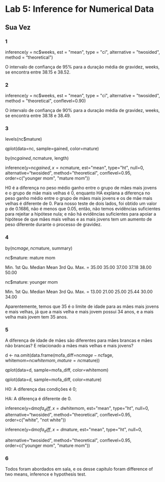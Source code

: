 # Lab 5: Inference for Numerical Data

## Sua Vez
### 1

inference(y = nc$weeks, est = "mean", type = "ci", alternative = "twosided", method = “theoretical")

O intervalo de confiança de 95% para a duração média de gravidez, weeks, se encontra entre 38.15 e 38.52.

### 2

inference(y = nc$weeks, est = "mean", type = "ci", alternative = "twosided", method = "theoretical", conflevel=0.90)

O intervalo de confiança de 90% para a duração média de gravidez, weeks, se encontra entre 38.18 e 38.49.

### 3

levels(nc$mature)

qplot(data=nc, sample=gained, color=mature)

by(nc$gained, nc$mature, length)

inference(y=nc$gained, x=nc$mature, est="mean", type="ht", null=0, alternative=“twosided", method="theoretical", conflevel=0.95, order=c("younger mom", "mature mom”))

H0 é a diferença no peso médio ganho entre o grupo de mães mais jovens e o grupo de mãe mais velhas é 0, enquanto HA explana a diferença no peso ganho médio entre o grupo de mães mais jovens e os de mãe mais velhas é diferente de 0. Para nosso teste de dois lados, foi obtido um valor p de 0.1686, não é menos que 0.05, então, não temos evidências suficientes para rejeitar a hipótese nula; e não há evidências suficientes para apoiar a hipótese de que mães mais velhas e as mais jovens tem um aumento de peso diferente durante o processo de gravidez.

### 4

by(nc$mage, nc$mature, summary)

nc$mature: mature mom

Min. 1st Qu. Median Mean 3rd Qu. Max. = 
35.00 35.00 37.00 37.18 38.00 50.00

nc$mature: younger mom

Min. 1st Qu. Median Mean 3rd Qu. Max. = 
13.00 21.00 25.00 25.44 30.00 34.00

Aparentemente, temos que 35 é o limite de idade para as mães mais jovens e mais velhas, já que a mais velha e mais jovem possui 34 anos, e a mais velha mais jovem tem 35 anos.

### 5

A diferença de idade de mães são diferentes para mães brancas e mães não brancas? E relacionado a mães mais velhas e mais jovens?

d <- na.omit(data.frame(mofa_diff=nc$mage - nc$fage, whitemom=nc$whitemom, mature=nc$mature))

qplot(data=d, sample=mofa_diff, color=whitemom)

qplot(data=d, sample=mofa_diff, color=mature)

H0: A diferença das condições é 0;

HA: A diferença é diferente de 0.

inference(y=d$mofa_diff, x=d$whitemom, est="mean", type="ht", null=0, alternative=“twosided", method="theoretical", conflevel=0.95, order=c("white", "not white"))

inference(y=d$mofa_diff, x=d$mature, est="mean", type="ht", null=0,

alternative=“twosided", method="theoretical", conflevel=0.95, order=c("younger mom", "mature mom"))

### 6

Todos foram abordados em sala, e os desse capitulo foram difference of two means, inference e hypothesis test.
